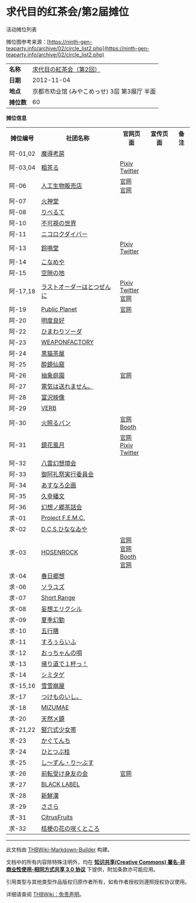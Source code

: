 # 求代目的红茶会/第2届摊位

<!-- source html: G:\repos\THBWiki-Markdown-Builder\THBWikiMarkdown\Temp\main\2\2d\ns0%3A%E6%B1%82%E4%BB%A3%E7%9B%AE%E7%9A%84%E7%BA%A2%E8%8C%B6%E4%BC%9A%2F%E7%AC%AC2%E5%B1%8A%E6%91%8A%E4%BD%8D.html -->

活动摊位列表

  
摊位图参考来源：[https://ninth-gen-teaparty.info/archive/02/circle_list2.php](https://ninth-gen-teaparty.info/archive/02/circle_list2.php)
  
  
  

  


<table>

<tbody><tr>
<td><b>名称</b></td>
<td><a href="/%E6%B1%82%E4%BB%A3%E7%9B%AE%E7%9A%84%E7%BA%A2%E8%8C%B6%E4%BC%9A#2" title="求代目的红茶会">求代目の紅茶会（第2回）</a>
</td></tr>
<tr>
<td><b>日期</b></td>
<td>2012-11-04
</td></tr>
<tr>
<td><b>地点</b></td>
<td>京都市劝业馆 (みやこめっせ) 3层 第3展厅 半面
</td></tr>
<tr>
<td><b>摊位数</b></td>
<td>60
</td></tr></tbody></table>


 **摊位信息**   

<table><tbody><tr><th>摊位编号</th><th>社团名称</th><th>官网页面</th><th>宣传页面</th><th>备注</th></tr><tr><td id="魔導考房">阿-01,02</td><td><a href="/index.php?title=%E9%AD%94%E5%B0%8E%E8%80%83%E6%88%BF&amp;action=edit&amp;redlink=1" class="new" title="魔導考房（页面不存在）">魔導考房</a></td><td></td><td></td><td></td></tr>
<tr><td id="粗茶る">阿-03,04</td><td><a href="./粗茶る.md" title="粗茶る">粗茶る</a></td><td><a rel="nofollow" class="external text" href="https://www.pixiv.net/users/10210">Pixiv</a><br><a rel="nofollow" class="external text" href="https://twitter.com/socha1980">Twitter</a></td><td></td><td></td></tr>
<tr><td id="人工生物販売店">阿-06</td><td><a href="./人工生物販売店.md" title="人工生物販売店">人工生物販売店</a></td><td><a rel="nofollow" class="external text" href="http://jinkoseibutu.blog58.fc2.com/">官网</a><br><a rel="nofollow" class="external text" href="http://jinkoseibutu.web.fc2.com./index.html">官网</a></td><td></td><td></td></tr>
<tr><td id="火神堂">阿-07</td><td><a href="/index.php?title=%E7%81%AB%E7%A5%9E%E5%A0%82&amp;action=edit&amp;redlink=1" class="new" title="火神堂（页面不存在）">火神堂</a></td><td></td><td></td><td></td></tr>
<tr><td id="りべるて">阿-08</td><td><a href="/index.php?title=%E3%82%8A%E3%81%B9%E3%82%8B%E3%81%A6&amp;action=edit&amp;redlink=1" class="new" title="りべるて（页面不存在）">りべるて</a></td><td></td><td></td><td></td></tr>
<tr><td id="不可視の世界">阿-10</td><td><a href="/index.php?title=%E4%B8%8D%E5%8F%AF%E8%A6%96%E3%81%AE%E4%B8%96%E7%95%8C&amp;action=edit&amp;redlink=1" class="new" title="不可視の世界（页面不存在）">不可視の世界</a></td><td></td><td></td><td></td></tr>
<tr><td id="ニコロクダイバー">阿-11</td><td><a href="/index.php?title=%E3%83%8B%E3%82%B3%E3%83%AD%E3%82%AF%E3%83%80%E3%82%A4%E3%83%90%E3%83%BC&amp;action=edit&amp;redlink=1" class="new" title="ニコロクダイバー（页面不存在）">ニコロクダイバー</a></td><td></td><td></td><td></td></tr>
<tr><td id="鈴鳴堂">阿-13</td><td><a href="./鈴鳴堂.md" title="鈴鳴堂">鈴鳴堂</a></td><td><a rel="nofollow" class="external text" href="https://www.pixiv.net/users/144720">Pixiv</a><br><a rel="nofollow" class="external text" href="https://twitter.com/I_yukiru">Twitter</a></td><td></td><td></td></tr>
<tr><td id="こなめや">阿-14</td><td><a href="/index.php?title=%E3%81%93%E3%81%AA%E3%82%81%E3%82%84&amp;action=edit&amp;redlink=1" class="new" title="こなめや（页面不存在）">こなめや</a></td><td></td><td></td><td></td></tr>
<tr><td id="空隙の地">阿-15</td><td><a href="/index.php?title=%E7%A9%BA%E9%9A%99%E3%81%AE%E5%9C%B0&amp;action=edit&amp;redlink=1" class="new" title="空隙の地（页面不存在）">空隙の地</a></td><td></td><td></td><td></td></tr>
<tr><td id="ラストオーダーはとつぜんに">阿-17,18</td><td><a href="./ラストオーダーはとつぜんに.md" title="ラストオーダーはとつぜんに">ラストオーダーはとつぜんに</a></td><td><a rel="nofollow" class="external text" href="https://www.pixiv.net/users/273784">Pixiv</a><br><a rel="nofollow" class="external text" href="https://twitter.com/KirituneAkano">Twitter</a><br><a rel="nofollow" class="external text" href="http://lastorderhatotsuzenni.web.fc2.com/index.html">官网</a></td><td></td><td></td></tr>
<tr><td id="Public_Planet">阿-19</td><td><a href="./Public_Planet.md" title="Public Planet">Public Planet</a></td><td><a rel="nofollow" class="external text" href="http://publicplanet.blog.shinobi.jp/">官网</a></td><td></td><td></td></tr>
<tr><td id="明度良好">阿-20</td><td><a href="/index.php?title=%E6%98%8E%E5%BA%A6%E8%89%AF%E5%A5%BD&amp;action=edit&amp;redlink=1" class="new" title="明度良好（页面不存在）">明度良好</a></td><td></td><td></td><td></td></tr>
<tr><td id="ひまわりソーダ">阿-22</td><td><a href="/index.php?title=%E3%81%B2%E3%81%BE%E3%82%8F%E3%82%8A%E3%82%BD%E3%83%BC%E3%83%80&amp;action=edit&amp;redlink=1" class="new" title="ひまわりソーダ（页面不存在）">ひまわりソーダ</a></td><td></td><td></td><td></td></tr>
<tr><td id="WEAPONFACTORY">阿-23</td><td><a href="/index.php?title=WEAPONFACTORY&amp;action=edit&amp;redlink=1" class="new" title="WEAPONFACTORY（页面不存在）">WEAPONFACTORY</a></td><td></td><td></td><td></td></tr>
<tr><td id="黒猫茶屋">阿-24</td><td><a href="/index.php?title=%E9%BB%92%E7%8C%AB%E8%8C%B6%E5%B1%8B&amp;action=edit&amp;redlink=1" class="new" title="黒猫茶屋（页面不存在）">黒猫茶屋</a></td><td></td><td></td><td></td></tr>
<tr><td id="酔鏡仙窟">阿-25</td><td><a href="/index.php?title=%E9%85%94%E9%8F%A1%E4%BB%99%E7%AA%9F&amp;action=edit&amp;redlink=1" class="new" title="酔鏡仙窟（页面不存在）">酔鏡仙窟</a></td><td></td><td></td><td></td></tr>
<tr><td id="抽象庭園">阿-26</td><td><a href="./抽象庭園.md" title="抽象庭園">抽象庭園</a></td><td><a rel="nofollow" class="external text" href="http://unlockcloset.blog116.fc2.com/">官网</a></td><td></td><td></td></tr>
<tr><td id="電気は送れません。">阿-27</td><td><a href="/index.php?title=%E9%9B%BB%E6%B0%97%E3%81%AF%E9%80%81%E3%82%8C%E3%81%BE%E3%81%9B%E3%82%93%E3%80%82&amp;action=edit&amp;redlink=1" class="new" title="電気は送れません。（页面不存在）">電気は送れません。</a></td><td></td><td></td><td></td></tr>
<tr><td id="富沢映像">阿-28</td><td><a href="/index.php?title=%E5%AF%8C%E6%B2%A2%E6%98%A0%E5%83%8F&amp;action=edit&amp;redlink=1" class="new" title="富沢映像（页面不存在）">富沢映像</a></td><td></td><td></td><td></td></tr>
<tr><td id="VERB">阿-29</td><td><a href="/index.php?title=VERB&amp;action=edit&amp;redlink=1" class="new" title="VERB（页面不存在）">VERB</a></td><td></td><td></td><td></td></tr>
<tr><td id="火照るパン">阿-30</td><td><a href="./火照るパン.md" title="火照るパン">火照るパン</a></td><td><a rel="nofollow" class="external text" href="http://www7b.biglobe.ne.jp/~tsukushi_k/">官网</a><br><a rel="nofollow" class="external text" href="https://tsukushi.booth.pm/">Booth</a></td><td></td><td></td></tr>
<tr><td id="鏡花風月">阿-31</td><td><a href="./鏡花風月.md" title="鏡花風月">鏡花風月</a></td><td><a rel="nofollow" class="external text" href="http://k2fg.net/">官网</a><br><a rel="nofollow" class="external text" href="https://www.pixiv.net/users/723689">Pixiv</a><br><a rel="nofollow" class="external text" href="https://twitter.com/kazuki_kaze">Twitter</a></td><td></td><td></td></tr>
<tr><td id="八雲幻想境会">阿-32</td><td><a href="/index.php?title=%E5%85%AB%E9%9B%B2%E5%B9%BB%E6%83%B3%E5%A2%83%E4%BC%9A&amp;action=edit&amp;redlink=1" class="new" title="八雲幻想境会（页面不存在）">八雲幻想境会</a></td><td></td><td></td><td></td></tr>
<tr><td id="御阿礼祭実行委員会">阿-33</td><td><a href="./御阿礼祭実行委員会.md" title="御阿礼祭実行委員会">御阿礼祭実行委員会</a></td><td></td><td></td><td></td></tr>
<tr><td id="あすなろ企画">阿-34</td><td><a href="/index.php?title=%E3%81%82%E3%81%99%E3%81%AA%E3%82%8D%E4%BC%81%E7%94%BB&amp;action=edit&amp;redlink=1" class="new" title="あすなろ企画（页面不存在）">あすなろ企画</a></td><td></td><td></td><td></td></tr>
<tr><td id="久幸繙文">阿-35</td><td><a href="/index.php?title=%E4%B9%85%E5%B9%B8%E7%B9%99%E6%96%87&amp;action=edit&amp;redlink=1" class="new" title="久幸繙文（页面不存在）">久幸繙文</a></td><td></td><td></td><td></td></tr>
<tr><td id="幻想ノ郷茶話会">阿-36</td><td><a href="/index.php?title=%E5%B9%BB%E6%83%B3%E3%83%8E%E9%83%B7%E8%8C%B6%E8%A9%B1%E4%BC%9A&amp;action=edit&amp;redlink=1" class="new" title="幻想ノ郷茶話会（页面不存在）">幻想ノ郷茶話会</a></td><td></td><td></td><td></td></tr>
<tr><td id="Project_F.E.M.C.">求-01</td><td><a href="/index.php?title=Project_F.E.M.C.&amp;action=edit&amp;redlink=1" class="new" title="Project F.E.M.C.（页面不存在）">Project F.E.M.C.</a></td><td></td><td></td><td></td></tr>
<tr><td id="D.C.S.ひななゐや">求-02</td><td><a href="/index.php?title=D.C.S.%E3%81%B2%E3%81%AA%E3%81%AA%E3%82%90%E3%82%84&amp;action=edit&amp;redlink=1" class="new" title="D.C.S.ひななゐや（页面不存在）">D.C.S.ひななゐや</a></td><td></td><td></td><td></td></tr>
<tr><td id="HOSENROCK">求-03</td><td><a href="./HOSENROCK.md" title="HOSENROCK">HOSENROCK</a></td><td><a rel="nofollow" class="external text" href="http://hosenrock.lovesick.jp/">官网</a><br><a rel="nofollow" class="external text" href="http://mc24.nobody.jp/index.html">官网</a><br><a rel="nofollow" class="external text" href="https://hosenrock.booth.pm/">Booth</a><br><a rel="nofollow" class="external text" href="https://culotte96.tumblr.com/">官网</a></td><td></td><td></td></tr>
<tr><td id="春日郷想">求-04</td><td><a href="/index.php?title=%E6%98%A5%E6%97%A5%E9%83%B7%E6%83%B3&amp;action=edit&amp;redlink=1" class="new" title="春日郷想（页面不存在）">春日郷想</a></td><td></td><td></td><td></td></tr>
<tr><td id="ソラユズ">求-06</td><td><a href="/index.php?title=%E3%82%BD%E3%83%A9%E3%83%A6%E3%82%BA&amp;action=edit&amp;redlink=1" class="new" title="ソラユズ（页面不存在）">ソラユズ</a></td><td></td><td></td><td></td></tr>
<tr><td id="Short_Range">求-07</td><td><a href="/index.php?title=Short_Range&amp;action=edit&amp;redlink=1" class="new" title="Short Range（页面不存在）">Short Range</a></td><td></td><td></td><td></td></tr>
<tr><td id="妄想エリクシル">求-08</td><td><a href="/index.php?title=%E5%A6%84%E6%83%B3%E3%82%A8%E3%83%AA%E3%82%AF%E3%82%B7%E3%83%AB&amp;action=edit&amp;redlink=1" class="new" title="妄想エリクシル（页面不存在）">妄想エリクシル</a></td><td></td><td></td><td></td></tr>
<tr><td id="夏季幻勤">求-09</td><td><a href="/index.php?title=%E5%A4%8F%E5%AD%A3%E5%B9%BB%E5%8B%A4&amp;action=edit&amp;redlink=1" class="new" title="夏季幻勤（页面不存在）">夏季幻勤</a></td><td></td><td></td><td></td></tr>
<tr><td id="五行膳">求-10</td><td><a href="/index.php?title=%E4%BA%94%E8%A1%8C%E8%86%B3&amp;action=edit&amp;redlink=1" class="new" title="五行膳（页面不存在）">五行膳</a></td><td></td><td></td><td></td></tr>
<tr><td id="すろぅらいふ">求-11</td><td><a href="/index.php?title=%E3%81%99%E3%82%8D%E3%81%85%E3%82%89%E3%81%84%E3%81%B5&amp;action=edit&amp;redlink=1" class="new" title="すろぅらいふ（页面不存在）">すろぅらいふ</a></td><td></td><td></td><td></td></tr>
<tr><td id="おっちゃんの唄">求-12</td><td><a href="/index.php?title=%E3%81%8A%E3%81%A3%E3%81%A1%E3%82%83%E3%82%93%E3%81%AE%E5%94%84&amp;action=edit&amp;redlink=1" class="new" title="おっちゃんの唄（页面不存在）">おっちゃんの唄</a></td><td></td><td></td><td></td></tr>
<tr><td id="帰り道で１杯っ！">求-13</td><td><a href="/index.php?title=%E5%B8%B0%E3%82%8A%E9%81%93%E3%81%A7%EF%BC%91%E6%9D%AF%E3%81%A3%EF%BC%81&amp;action=edit&amp;redlink=1" class="new" title="帰り道で１杯っ！（页面不存在）">帰り道で１杯っ！</a></td><td></td><td></td><td></td></tr>
<tr><td id="シミタゲ">求-14</td><td><a href="/index.php?title=%E3%82%B7%E3%83%9F%E3%82%BF%E3%82%B2&amp;action=edit&amp;redlink=1" class="new" title="シミタゲ（页面不存在）">シミタゲ</a></td><td></td><td></td><td></td></tr>
<tr><td id="雪雪崩屋">求-15,16</td><td><a href="/index.php?title=%E9%9B%AA%E9%9B%AA%E5%B4%A9%E5%B1%8B&amp;action=edit&amp;redlink=1" class="new" title="雪雪崩屋（页面不存在）">雪雪崩屋</a></td><td></td><td></td><td></td></tr>
<tr><td id="つけものいし。">求-17</td><td><a href="/index.php?title=%E3%81%A4%E3%81%91%E3%82%82%E3%81%AE%E3%81%84%E3%81%97%E3%80%82&amp;action=edit&amp;redlink=1" class="new" title="つけものいし。（页面不存在）">つけものいし。</a></td><td></td><td></td><td></td></tr>
<tr><td id="MIZUMAE">求-18</td><td><a href="/index.php?title=MIZUMAE&amp;action=edit&amp;redlink=1" class="new" title="MIZUMAE（页面不存在）">MIZUMAE</a></td><td></td><td></td><td></td></tr>
<tr><td id="天然メ鏡">求-20</td><td><a href="/index.php?title=%E5%A4%A9%E7%84%B6%E3%83%A1%E9%8F%A1&amp;action=edit&amp;redlink=1" class="new" title="天然メ鏡（页面不存在）">天然メ鏡</a></td><td></td><td></td><td></td></tr>
<tr><td id="竪穴式少女帯">求-21,22</td><td><a href="/index.php?title=%E7%AB%AA%E7%A9%B4%E5%BC%8F%E5%B0%91%E5%A5%B3%E5%B8%AF&amp;action=edit&amp;redlink=1" class="new" title="竪穴式少女帯（页面不存在）">竪穴式少女帯</a></td><td></td><td></td><td></td></tr>
<tr><td id="かぐてんち">求-23</td><td><a href="/index.php?title=%E3%81%8B%E3%81%90%E3%81%A6%E3%82%93%E3%81%A1&amp;action=edit&amp;redlink=1" class="new" title="かぐてんち（页面不存在）">かぐてんち</a></td><td></td><td></td><td></td></tr>
<tr><td id="ひとつぶ桂">求-24</td><td><a href="/index.php?title=%E3%81%B2%E3%81%A8%E3%81%A4%E3%81%B6%E6%A1%82&amp;action=edit&amp;redlink=1" class="new" title="ひとつぶ桂（页面不存在）">ひとつぶ桂</a></td><td></td><td></td><td></td></tr>
<tr><td id="し～ずん・り～ぶす">求-25</td><td><a href="/index.php?title=%E3%81%97%EF%BD%9E%E3%81%9A%E3%82%93%E3%83%BB%E3%82%8A%EF%BD%9E%E3%81%B6%E3%81%99&amp;action=edit&amp;redlink=1" class="new" title="し～ずん・り～ぶす（页面不存在）">し～ずん・り～ぶす</a></td><td></td><td></td><td></td></tr>
<tr><td id="前転受け身友の会">求-26</td><td><a href="./前転受け身友の会.md" title="前転受け身友の会">前転受け身友の会</a></td><td><a rel="nofollow" class="external text" href="http://www.zentomo.net/">官网</a></td><td></td><td></td></tr>
<tr><td id="BLACK_LABEL">求-27</td><td><a href="/index.php?title=BLACK_LABEL&amp;action=edit&amp;redlink=1" class="new" title="BLACK LABEL（页面不存在）">BLACK LABEL</a></td><td></td><td></td><td></td></tr>
<tr><td id="新鮮漢">求-28</td><td><a href="/index.php?title=%E6%96%B0%E9%AE%AE%E6%BC%A2&amp;action=edit&amp;redlink=1" class="new" title="新鮮漢（页面不存在）">新鮮漢</a></td><td></td><td></td><td></td></tr>
<tr><td id="ささら">求-29</td><td><a href="/index.php?title=%E3%81%95%E3%81%95%E3%82%89&amp;action=edit&amp;redlink=1" class="new" title="ささら（页面不存在）">ささら</a></td><td></td><td></td><td></td></tr>
<tr><td id="CitrusFruits">求-31</td><td><a href="/index.php?title=CitrusFruits&amp;action=edit&amp;redlink=1" class="new" title="CitrusFruits（页面不存在）">CitrusFruits</a></td><td></td><td></td><td></td></tr>
<tr><td id="桔梗の花の咲くところ">求-32</td><td><a href="/index.php?title=%E6%A1%94%E6%A2%97%E3%81%AE%E8%8A%B1%E3%81%AE%E5%92%B2%E3%81%8F%E3%81%A8%E3%81%93%E3%82%8D&amp;action=edit&amp;redlink=1" class="new" title="桔梗の花の咲くところ（页面不存在）">桔梗の花の咲くところ</a></td><td></td><td></td><td></td></tr></tbody></table>







---

此文档由 [THBWiki-Markdown-Builder](https://github.com/Delsin-Yu/THBWiki-Markdown-Builder) 构建。

文档中的所有内容除特殊注明外，均在 [**知识共享(Creative Commons) 署名-非商业性使用-相同方式共享 3.0 协议**](https://creativecommons.org/licenses/by-sa/3.0/deed.zh-hans) 下提供，附加条款亦可能应用。

引用类型与其他类型作品版权归原作者所有，如有作者授权则遵照授权协议使用。

详细请查阅 [THBWiki：免责声明](https://thbwiki.cc/THBWiki:%E5%85%8D%E8%B4%A3%E5%A3%B0%E6%98%8E)。

